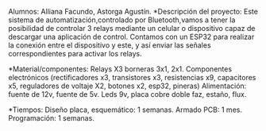 Alumnos: Alliana Facundo, Astorga Agustín.
*Descripción del proyecto:
Este sistema de automatización,controlado por Bluetooth,vamos a tener la posibilidad de controlar 3 relays mediante un celular o dispositivo capaz de descargar una aplicación de control. Contamos con un ESP32 para realizar la conexión entre el dispositivo y este, y así enviar las señales correspondientes para activar los relays. 

*Material/componentes:
Relays X3
borneras 3x1, 2x1.
Componentes electrónicos (rectificadores x3, transistores x3, resistencias x9, capacitores x5, reguladores de voltaje X2, botones x2, esp32, pineras)
Alimentación: fuente de 12v, fuente de 5v.
Leds 9v, placa cobre doble faz, estaño, flux.

*Tiempos: 
Diseño placa, esquemático: 1 semanas.
Armado PCB: 1 mes.
Programación: 1 semanas.

